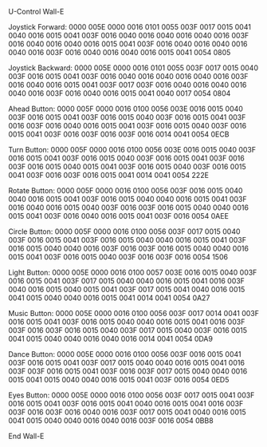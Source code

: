 ﻿U-Control Wall-E

Joystick Forward:
0000 005E 0000 0016 0101 0055 003F 0017 0015 0041 0040 0016 0015 0041 003F 0016 0040 0016 0040 0016 0040 0016 003F 0016 0040 0016 0040 0016 0015 0041 003F 0016 0040 0016 0040 0016 0040 0016 003F 0016 0040 0016 0040 0016 0015 0041 0054 0805

Joystick Backward:
0000 005E 0000 0016 0101 0055 003F 0017 0015 0040 003F 0016 0015 0041 003F 0016 0040 0016 0040 0016 0040 0016 003F 0016 0040 0016 0015 0041 003F 0017 003F 0016 0040 0016 0040 0016 0040 0016 003F 0016 0040 0016 0015 0041 0040 0017 0054 0804

Ahead Button:
0000 005F 0000 0016 0100 0056 003E 0016 0015 0040 003F 0016 0015 0041 003F 0016 0015 0040 003F 0016 0015 0041 003F 0016 003F 0016 0040 0016 0015 0041 003F 0016 0015 0040 003F 0016 0015 0041 003F 0016 003F 0016 003F 0016 0014 0041 0054 0ECB

Turn Button:
0000 005F 0000 0016 0100 0056 003E 0016 0015 0040 003F 0016 0015 0041 003F 0016 0015 0040 003F 0016 0015 0041 003F 0016 003F 0016 0015 0040 0015 0041 003F 0016 0015 0040 003F 0016 0015 0041 003F 0016 003F 0016 0015 0041 0014 0041 0054 222E

Rotate Button:
0000 005F 0000 0016 0100 0056 003F 0016 0015 0040 0040 0016 0015 0041 003F 0016 0015 0040 0040 0016 0015 0041 003F 0016 0040 0016 0015 0040 003F 0016 003F 0016 0015 0040 0040 0016 0015 0041 003F 0016 0040 0016 0015 0041 003F 0016 0054 0AEE

Circle Button:
0000 005F 0000 0016 0100 0056 003F 0017 0015 0040 003F 0016 0015 0041 003F 0016 0015 0040 0040 0016 0015 0041 003F 0016 0015 0040 0040 0016 003F 0016 003F 0016 0015 0040 0040 0016 0015 0041 003F 0016 0015 0040 003F 0016 003F 0016 0054 1506

Light Button:
0000 005E 0000 0016 0100 0057 003E 0016 0015 0040 003F 0016 0015 0041 003F 0017 0015 0040 0040 0016 0015 0041 0016 003F 0040 0016 0015 0040 0015 0041 003F 0017 0015 0041 0040 0016 0015 0041 0015 0040 0040 0016 0015 0041 0014 0041 0054 0A27

Music Button:
0000 005E 0000 0016 0100 0056 003F 0017 0014 0041 003F 0016 0015 0041 003F 0016 0015 0040 0040 0016 0015 0041 0016 003F 003F 0016 003F 0016 0015 0040 003F 0017 0015 0040 003F 0016 0015 0041 0015 0040 0040 0016 0040 0016 0014 0041 0054 0DA9

Dance Button:
0000 005E 0000 0016 0100 0056 003F 0016 0015 0041 003F 0016 0015 0041 003F 0017 0015 0040 0040 0016 0015 0041 0016 003F 003F 0016 0015 0041 003F 0016 003F 0017 0015 0040 0040 0016 0015 0041 0015 0040 0040 0016 0015 0041 003F 0016 0054 0ED5

Eyes Button:
0000 005E 0000 0016 0100 0056 003F 0017 0015 0041 003F 0016 0015 0041 003F 0016 0015 0041 0040 0016 0015 0041 0016 003F 003F 0016 003F 0016 0040 0016 003F 0017 0015 0041 0040 0016 0015 0041 0015 0040 0040 0016 0040 0016 003F 0016 0054 0BB8

End Wall-E
